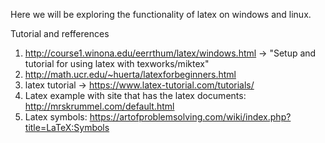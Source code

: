 Here we will be exploring the functionality of latex on windows and linux.

Tutorial and refferences
1. http://course1.winona.edu/eerrthum/latex/windows.html -> "Setup and tutorial for using latex with texworks/miktex" 
2. http://math.ucr.edu/~huerta/latexforbeginners.html
3. latex tutorial -> https://www.latex-tutorial.com/tutorials/
4. Latex example with site that has the latex documents: http://mrskrummel.com/default.html
5. Latex symbols: https://artofproblemsolving.com/wiki/index.php?title=LaTeX:Symbols

